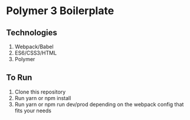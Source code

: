 # Polymer 3 Boilerplate

## Technologies
1. Webpack/Babel
2. ES6/CSS3/HTML
3. Polymer

## To Run
1. Clone this repository
2. Run yarn or npm install
3. Run yarn or npm run dev/prod depending on the webpack config that fits your needs